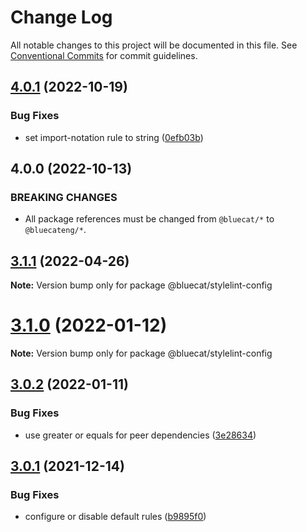 # Change Log

All notable changes to this project will be documented in this file.
See [Conventional Commits](https://conventionalcommits.org) for commit guidelines.

## [4.0.1](https://github.com/bluecatengineering/pelagos-packages/compare/@bluecateng/stylelint-config@4.0.0...@bluecateng/stylelint-config@4.0.1) (2022-10-19)

### Bug Fixes

- set import-notation rule to string ([0efb03b](https://github.com/bluecatengineering/pelagos-packages/commit/0efb03be6a704bc6125ca4ec27b92995735a0bef))

## 4.0.0 (2022-10-13)

### BREAKING CHANGES

- All package references must be changed from `@bluecat/*` to `@bluecateng/*`.

## [3.1.1](https://gitlab.bluecatlabs.net/bluecat-uiux/stylelint-packages/compare/v3.1.0...v3.1.1) (2022-04-26)

**Note:** Version bump only for package @bluecat/stylelint-config

# [3.1.0](https://gitlab.bluecatlabs.net/bluecat-uiux/stylelint-packages/compare/v3.0.2...v3.1.0) (2022-01-12)

**Note:** Version bump only for package @bluecat/stylelint-config

## [3.0.2](https://gitlab.bluecatlabs.net/bluecat-uiux/stylelint-packages/compare/v3.0.1...v3.0.2) (2022-01-11)

### Bug Fixes

- use greater or equals for peer dependencies ([3e28634](https://gitlab.bluecatlabs.net/bluecat-uiux/stylelint-packages/commit/3e28634996e89e58f0311f1f347d2312f4093b2a))

## [3.0.1](https://gitlab.bluecatlabs.net/bluecat-uiux/stylelint-packages/compare/v3.0.0...v3.0.1) (2021-12-14)

### Bug Fixes

- configure or disable default rules ([b9895f0](https://gitlab.bluecatlabs.net/bluecat-uiux/stylelint-packages/commit/b9895f0461bfffb0d08f303c463f5e223097b616))
